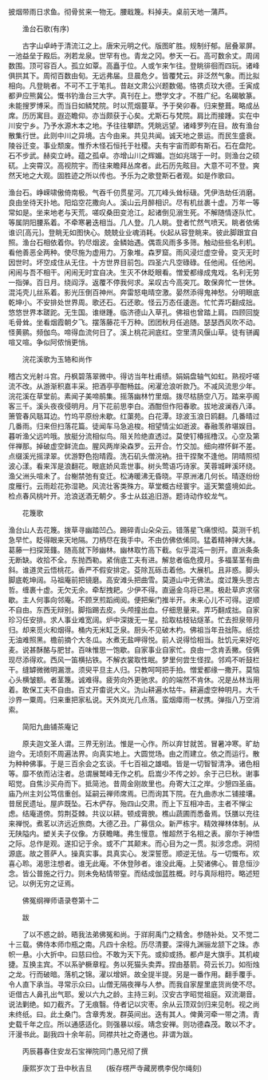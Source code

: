 <!-- { "loadSidebar": true } -->
披烟带雨日求鱼。彻骨贫来一物无。腰戢篾。料掉夫。桌前天地一蒲芦。

　　渔台石歌(有序)

　　古字山卓峙于清流江之上。唐宋元明之代。版图旷胜。规制纡郁。层叠翠屏。一池益垒于殿后。冽若龙泉。世罕有也。青龙之冈。参天一石。高可数余丈。周阔数围。顶可容百人。孤立如覃。高矗于位。人或乍来乍往。登眺徘徊而四玩。诸峰俱拱其下。周彻百数由旬。无远弗届。旦晨危夕。皆覆梵云。非泛然气象。而比拟相向。凡登眺者。不可不工于笔扎。昔赵文肃公兴题数偈。恪镌贞玟大德。壬寅成都尹应熊冀公。慨书钓渔台三大字。真刊在上。懋学文才。不胜广纪。名碣敏篆。未能搜罗博采。而当日如鳞梵院。时以荒烟蔓草。予于癸卯春。归来整葺。略成丛席。历历寓目。遐迩瞻仰。亦当颇获于心矣。尤斯石与梵院。肩比而接踵。实在中川安宁乡。乃予水源木本之地。予往往攀跻。凭眺远望。诸峰罗列在目。故有渔台散集行世。此则中川之异境。古今由来。共见共闻。诚天地之景运。而民生盛衰。陵谷迁变。事业颓废。惟乔木怪石恒托于社稷。夫有宇宙而即有斯石。石在盘陀。石不步武。赫奕立峙。蕴之孤卓。亦增山川之辉媚。岂如兆瑞于一时。则渔台之硕矹。上突霄汉。高视院宇。而往来瞻拜丛席者。此石历先眩目。大意不可不登。爽然天地之大观。固胜迹之所以传也。予乐为之歌登斯石者观。如是作歌曰。

渔台石。峥嵘啸傲倚南极。气吞千仞贯星河。兀兀峰头耸标砐。凭伊浩劫任消磨。良由坐待天扑地。阳焰空花撒向人。溪山云月醉相识。尽有机丝裹十虚。万年一等常如是。坐来地老与天荒。嗟叹桑田变沧江。起诸倒见溺生死。不解随情逐队忙。等属阴阳腰系着。不牵寒暑迭相当。几人登。几人眺。登者忙然气喷天。眺者依俙谁识[高元]。登眺无如图快心。兢兢业业魂消耗。伙起从容登眺来。彼此脚跟宜自照。渔台石相依着你。钓尽烟波。金鳞始遇。偶乖风雨多多筛。触动些些名利机。看他善恶全两种。使尽施为虚用力。万象堆。森罗窟。雨风浸烂虚空骨。变灭无时因世时。坏空成住从无住。十方世界目前包。四圣六凡空碌碌。任他闹。任他闲。闲闹与吾不相干。闲闹无时宜自决。生灭不休眨眼看。憎爱都缘成鬼戏。名利无劳一指弹。百日月。绕阎浮。返覆不停我何求。呆叹古今高突兀。敢保奔忙一世休。混沌壳儿丝系着。影光压倒百神州。奔雷怒电晴空激。晏然添得鬼神愁。分明眼底乾坤小。不安排处世界周。歌还石。石还歌。怪云万态任逶迤。忙忙弄巧翻成拙。悠悠世界本蹉跎。无生国。谁继踵。临济德山入草孔。佛祖也曾踏上肩。四顾回旋毛骨耸。坐看烟霞朝夕飞。摆落藤花千万种。团团秋月任追随。瑟瑟西风吹不动。怪黄鹂。频伽鸟。啼得血流何日了。溪上桃花涧底红。空里清风偃山草。徒有骈阗喧又喧。争似阿侬悄更悄。

　　浣花溪歌为玉辂和尚作

稽古文光射斗宫。丹枫碧落翠微中。得访当年杜甫绩。娟娟盘轴气如虹。熟视吁嗟流不改。从游渐积嘉丰采。把酒亭亭酣畅兹。闲濯沧浪听款乃。不减风流思少年。浣花溪在草堂前。素闻子美啼鹃集。摇落幽林竹里烟。拨尽枯肠空八万。踏来亭阁客三千。溪头夜夜侵明月。月下花前思李白。酒酣但作阳春歌。拔地波澜吞八泽。箫管春风聒耳边。竹坞平原纷未歇。红蕖苑。白花潭。琼波玉浪日鸥翻。几番晴过几番雨。归来但扫落花篇。徒闻车马急追梭。相望情尘如逝波。春融羡舴堪娱目。暮听渔父远吟哦。放艇分流相似鸟。阻关险绝直透过。莫使钉椿摇橹汉。心空及第伴禅那。掉破虚空鲜流血。腥风两岸染森罗。云开合。竹交加。细向襟怀鲜不差。点缀溪光摇渌翠。优游野色抱晴霞。洗石矶头僧浣衲。扭干捏聚不逢他。阴晴照彻波心漾。看来浑是浪翻花。眼底娇风乖世事。树头莺语巧诗家。芙蓉城畔溪环绕。渔父洲头喧未了。台榭禁弛有变迁。松涛暖沸无昏晓。平原洲渚几何长。晴逐纷纷度雁行。云雨趁花弥湿艳。风流壮客类殊方。草堂概古经寰宇。遥天繁盛境如此。检点春风桃叶开。沧浪送酒无朝夕。多士从兹追旧游。题诗动作蛟龙气。

　　花篾歌

渔台山人去花篾。拨草寻幽踏凹凸。踢碎青山朵朵云。错落星飞痛恨彻。莫测千机急早忙。眨得眼来天地隔。刀柄尽在我手中。不由仿佛依俙同。猛着精神掸大抹。葛藤一扫探笼籦。随高就下陟幽林。幽林取竹高下截。似乎混沌一剖开。直派条条无断缺。收拾不全。东抛西勒。紧俏底工夫有进。解怠者临危摸月。多福茎茎有曲斜。谁道灵云悟桃花。香严不假安排定。芟除瓦砾击着他。大展机。且非惑。脚头脚底乾坤阔。马祖庵前把镜磨。高安滩头把曲雪。莫道山中无佛法。度过篾头思古哲。缠裹十虚。无欠无余。牵犁拽耙。少伊不得。直逼金乌将已黑。极赴草庐求宿歇。主人何事向邻庵。不顾烹煎蹈阀阅。便把柴门推半开。未来心儿不可得。逆顺不自由。东西无辩别。脚指踢去皮。头颅撞出血。仔细思量来。弄巧翻成拙。自家珍习任安排。求人事业难宽阔。炉中深拨无一星。拾取枯枝钻燧革。忙去担泉带月归。却来觅火和烟得。桶内无米缸乏泉。厨头不见破木杓。佛祖当年丑拙陈。纸捻无油难照黑。檐前摘个大冬瓜。水煮无盐呷得悦。前人说得恰相当。肚饥元来好吃麦。说甚酥酪与肥甘。百味惟思一饱歇。自家事业自家忙。良由一念肯丢撇。伎俩现尽添得欢。西风一笛横拈铁。不解衣裳取性眠。梦里何尝生怪捏。邻鸡不听鼓栏干。缝罅微微明漏泄。须臾平旦主人归。只教呵呵把手拍。憎爱都缘一撒开。莫恼心头横皱额。者茎篾。诚难得。疲劳向外更驰求。的的端然不肯休。况是丛林当用着。敢保工夫不自由。百丈开畬说大义。沩山耕遍水牯牛。耕遍虚空种明月。大千沙界一粟周。归来重把家私说。天外岚光几点落。蛮烟瘴雨一杖携。弹指八万空消索。

　　简阳九曲铺茶庵记

　　原夫迦文圣人谓。三界无别法。惟是一心作。所以弃甘就苦。冒暑冲寒。旷劫迨今。无顷刻不周遍法界。向真实地上。大圆觉场。由之而建立。依之而运行。散为种种佛事。于是三百余会之玄谈。千七百祖之雄唱。皆是一切智智清净。诸色相等。靡不依而沾注者。总谓展鹫峰无作之机。启嵩少不传之妙。余于己巳秋。谢事昭觉。自焦沙买舟而下。抵简池。昔周金刚故里也。舟寄大江之岸。少憩四圣庙。庙乃州主刘公笃信重创。延嗣云禅师席焉。已而询其下院。在九曲赤水二铺接壤。昔居民遗址。屋庐既坠。石木俨存。殆四山交肃。而上下互相冲击。主者不惮尘虑。结庵道傍。剪荆芟棘。共议以耕。顿成膏腴。樵山蔬圃而悉备焉。饫膳以充往来禅悦。煮茗以济远近旅商。大德乙丑。广募信众。新严栋宇。精效禅林体制。从无陕隘内。塑关夫子仪像。方获瞻睹。弗生慢意。惟超然于名相之表。廓尔于神悟之际。总作是观。遂扣记于余。或不广其颠末。而心目为之一贯。拟涉念虑。洞彻源底。故之菩萨人。操真实事。具真实心。发深誓愿。顺逆无怯。与一切慨布。欢喜心聆。渴思注想者。谁无此庵。不休登陟者。谁没此庵。上契诸佛心。普息恒沙念。皆公普施之行力。则未免粘情带窒。而结成伽蓝胜概。时与真际相符。略述短记。以例无穷之证焉。

　　佛冤纲禅师语录卷第十二

　　跋

　　了以不惑之龄。晤我法弟佛冤和尚。于牂牁禹门之精舍。参随补处。又不觉二十三载。佛侍本师巾瓶之南。凡四十余稔。历尽清要。深得九渊骊龙颔下之珠。赤帜一悬。小大折中。曰慈曰俭。不敢为天下先。或抑或扬。都卢是大旗手。其机峻捷。互换主宾。不以系驴橛章程。务以死猫头卖弄。捏由基箭。荷云长刀。如衔烛之龙。行而破暗。落机之锦。濯以增妍。故全提半提。另是一番作用。翻手覆手。令人直下承当。寻常示众曰。山僧无隔夜禅与人参。而我自家屋里底货尚使不尽。讵借古人鼻孔出气耶。爰以六九之龄。主持三刹。汉安古字昭觉祖庭。双流潮音。说法剿绝。如刀截齐。了无痕翳。侍者记以灾枣。余从云顶双剑归来见剞。视之尚未终纸。曰。此土桑门。含章秀发。群英间出。迭有其人。俾黄河牵一带之清。青史载千年之应。所以通感适化。则强暴以绥。靖念安禅。则功德森茂。敢以不才。汗漫书此。副我四十余年前。同襟共社之奇遘也。非谓为跋。

　　丙辰暮春住安龙石宝禅院同门愚兄彻了撰

　　康熙岁次丁丑中秋吉旦　　(板存楞严寺藏房槜李倪尔绳刻)
